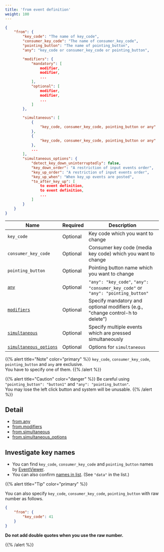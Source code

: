 ```yaml
---
title: 'from event definition'
weight: 100
---
```


```json
{
    "from": {
        "key_code": "The name of key_code",
        "consumer_key_code": "The name of consumer_key_code",
        "pointing_button": "The name of pointing_button",
        "any": "key_code or consumer_key_code or pointing_button",

        "modifiers": {
            "mandatory": [
                modifier,
                modifier,
                ...
            ],
            "optional": [
                modifier,
                modifier,
                ...
            ]
        },

        "simultaneous": [
            {
                "key_code, consumer_key_code, pointing_button or any"
            },
            {
                "key_code, consumer_key_code, pointing_button or any"
            },
            ...
        ],
        "simultaneous_options": {
            "detect_key_down_uninterruptedly": false,
            "key_down_order": "A restriction of input events order",
            "key_up_order": "A restriction of input events order",
            "key_up_when": "When key_up events are posted",
            "to_after_key_up": [
                to event definition,
                to event definition,
                ...
            ]
        }
    }
}
```

| Name                                           | Required | Description                                                                     |
| ---------------------------------------------- | -------- | ------------------------------------------------------------------------------- |
| `key_code`                                     | Optional | Key code which you want to change                                               |
| `consumer_key_code`                            | Optional | Consumer key code (media key code) which you want to change                     |
| `pointing_button`                              | Optional | Pointing button name which you want to change                                   |
| [`any`](any/)                                  | Optional | `"any": "key_code"`, `"any": "consumer_key_code"` or `"any": "pointing_button"` |
| [`modifiers`](modifiers/)                      | Optional | Specify mandatory and optional modifiers (e.g., "change control-h to delete")   |
| [`simultaneous`](simultaneous/)                | Optional | Specify multiple events which are pressed simultaneously                        |
| [`simultaneous_options`](simultaneous-options) | Optional | Options for `simultaneous`                                                      |

{{% alert title="Note" color="primary" %}}
`key_code`, `consumer_key_code`, `pointing_button` and `any` are exclusive.<br />
You have to specify one of them.
{{% /alert %}}

{{% alert title="Caution" color="danger" %}}
Be careful using `"pointing_button": "button1"` and `"any": "pointing_button"`.<br />
You may lose the left click button and system will be unusable.
{{% /alert %}}

## Detail

-   [from.any](any/)
-   [from.modifiers](modifiers/)
-   [from.simultaneous](simultaneous/)
-   [from.simultaneous_options](simultaneous-options/)

## Investigate key names

-   You can find `key_code`, `consumer_key_code` and `pointing_button` names by [EventViewer](../../../manual/operation/eventviewer/).
-   You can also confirm [names in list](https://github.com/pqrs-org/Karabiner-Elements/blob/main/src/apps/PreferencesWindow/Resources/simple_modifications.json).
    (See `"data"` in the list.)

{{% alert title="Tip" color="primary" %}}

You can also specify `key_code`, `consumer_key_code`, `pointing_button` with raw number as follows.<br />

```json
{
    "from": {
        "key_code": 41
    }
}
```

**Do not add double quotes when you use the raw number.**

{{% /alert %}}

